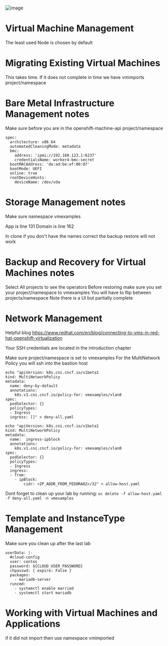 ![image](https://github.com/cnduffield/OCPVirtNotes/assets/16171877/17c1537c-9403-4828-b7da-fd1a257b10c3)

# Virtual Machine Management
The least used Node is chosen by default

# Migrating Existing Virtual Machines
This takes time. If it does not complete in time we have vmimports project/namespace

# Bare Metal Infrastructure Management notes

  Make sure before you are in the openshift-machine-api project/namespace
  
  ```
  spec:
    architecture: x86_64
    automatedCleaningMode: metadata
    bmc:
      address: 'ipmi://192.168.123.1:6237'
      credentialsName: worker4-bmc-secret
    bootMACAddress: 'de:ad:be:ef:00:07'
    bootMode: UEFI
    online: true
    rootDeviceHints:
      deviceName: /dev/vda
  ```


# Storage Management notes

Make sure namespace vmexamples


App is line 131
Domain is line 162

In clone if you don't have the names correct the backup restore will not work

# Backup and Recovery for Virtual Machines notes
Select  All projects to see the operators
Before restoring make sure you set your project/namespace to vmexamples
You will have to flip between projects/namespace
Note there is a UI but partially complete


# Network Management
Helpful blog
https://www.redhat.com/en/blog/connecting-to-vms-in-red-hat-openshift-virtualization

Your SSH credentials are located in the introduction chapter

Make sure project/namespace is set to vmexamples
For the MultiNetwork Policy you will ssh into the bastion host
```
echo "apiVersion: k8s.cni.cncf.io/v1beta1
kind: MultiNetworkPolicy
metadata:
  name: deny-by-default
  annotations:
    k8s.v1.cni.cncf.io/policy-for: vmexamples/vlan0
spec:
  podSelector: {}
  policyTypes:
  - Ingress
  ingress: []" > deny-all.yaml
```
```
echo "apiVersion: k8s.cni.cncf.io/v1beta1
kind: MultiNetworkPolicy
metadata:
  name:  ingress-ipblock
  annotations:
    k8s.v1.cni.cncf.io/policy-for: vmexamples/vlan0
spec:
  podSelector: {}
  policyTypes:
  - Ingress
  ingress:
  - from:
    - ipBlock:
        cidr: <IP_ADDR_FROM_FEDORA02>/32" > allow-host.yaml
```
Dont forget to clean up your lab by running:
```oc delete -f allow-host.yaml -f deny-all.yaml -n vmexamples```

# Template and InstanceType Management
Make sure you clean up after the last lab
```
userData: |-
  #cloud-config
  user: centos
  password: ${CLOUD_USER_PASSWORD}
  chpasswd: { expire: False }
  packages:
    - mariadb-server
  runcmd:
    - systemctl enable married
    - systemctl start mariadb
```

# Working with Virtual Machines and Applications

if it did not import then use namespace vmimported
